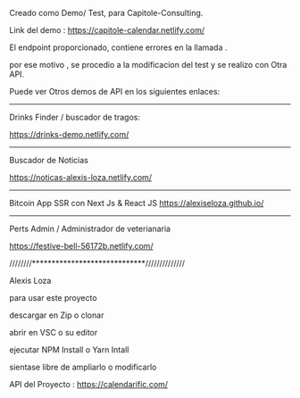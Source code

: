 Creado como Demo/ Test, para Capitole-Consulting.


Link del demo : https://capitole-calendar.netlify.com/




El endpoint proporcionado, contiene errores en la llamada .

por ese motivo , se procedio a la modificacion del test y se realizo con Otra API.



Puede ver Otros demos de API en los siguientes enlaces:

----------------------------------------------------
Drinks Finder / buscador de tragos:

https://drinks-demo.netlify.com/

--------------------------------------------------------
Buscador de Noticias 

https://noticas-alexis-loza.netlify.com/

----------------------------------------------------

Bitcoin App SSR con Next Js & React JS
https://alexiseloza.github.io/

------------------------------------------------------

Perts Admin / Administrador de veterianaria

https://festive-bell-56172b.netlify.com/

////////*****************************//////////////



Alexis Loza
 

 para usar este proyecto

 descargar en Zip o clonar

 abrir en VSC o su editor

 ejecutar NPM Install  o Yarn Intall

 sientase libre de ampliarlo o modificarlo


 API del Proyecto : https://calendarific.com/

 












